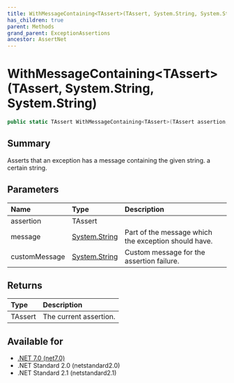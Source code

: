 ```yaml
---
title: WithMessageContaining<TAssert>(TAssert, System.String, System.String)
has_children: true
parent: Methods
grand_parent: ExceptionAssertions
ancestor: AssertNet
---
```

# WithMessageContaining&lt;TAssert&gt;(TAssert, System.String, System.String)

```csharp
public static TAssert WithMessageContaining<TAssert>(TAssert assertion, System.String message, System.String customMessage);
```

## Summary
Asserts that an exception has a message containing the given string.
            a certain string.

## Parameters
| Name          | Type                                                                        | Description                                          |
|:--------------|:----------------------------------------------------------------------------|:-----------------------------------------------------|
| assertion     | TAssert                                                                     |                                                      |
| message       | [System.String](https://learn.microsoft.com/en-us/dotnet/api/system.string) | Part of the message which the exception should have. |
| customMessage | [System.String](https://learn.microsoft.com/en-us/dotnet/api/system.string) | Custom message for the assertion failure.            |


## Returns
| Type    | Description            |
|:--------|:-----------------------|
| TAssert | The current assertion. |

## Available for
- [.NET 7.0 (net7.0)](https://versionsof.net/core/7.0/)
- .NET Standard 2.0 (netstandard2.0)
- .NET Standard 2.1 (netstandard2.1)
